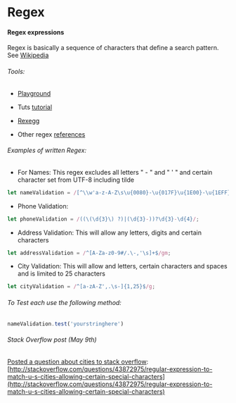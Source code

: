 # Regex

#### Regex expressions

Regex is basically a sequence of characters that define a search pattern. See [Wikipedia](https://en.wikipedia.org/wiki/Regular_expression)

###### Tools:

* [Playground](https://regex101.com/)
* Tuts [tutorial](https://code.tutsplus.com/tutorials/8-regular-expressions-you-should-know--net-6149\ )
* [Rexegg](http://www.rexegg.com/regex-quickstart.html)

* Other regex [references](http://work.lauralemay.com/samples/perl.html)

###### Examples of written Regex:

* For Names: This regex excludes all letters " - " and " ' " and certain character set from UTF-8 including tilde

```js
let nameValidation = /[^\\w'a-z-A-Z\s\u{0080}-\u{017F}\u{1E00}-\u{1EFF}]+/u;
```

* Phone Validation: 

```js
let phoneValidation = /((\(\d{3}\) ?)|(\d{3}-))?\d{3}-\d{4}/;
```

* Address Validation: This will allow any letters, digits and certain characters

```js
let addressValidation = /^[A-Za-z0-9#/.\-,'\s]+$/gm;
```

* City Validation: This will allow and letters, certain characters and spaces and is limited to 25 characters

```js
let cityValidation = /^[a-zA-Z',.\s-]{1,25}$/g;
```

###### To Test each use the following method:

```js
nameValidation.test('yourstringhere')
```

###### Stack Overflow post \(May 9th\)

[Posted a question about cities to stack overflow](http://stackoverflow.com/questions/43872975/regular-expression-to-match-u-s-cities-allowing-certain-special-characters): [http://stackoverflow.com/questions/43872975/regular-expression-to-match-u-s-cities-allowing-certain-special-characters](http://stackoverflow.com/questions/43872975/regular-expression-to-match-u-s-cities-allowing-certain-special-characters)

